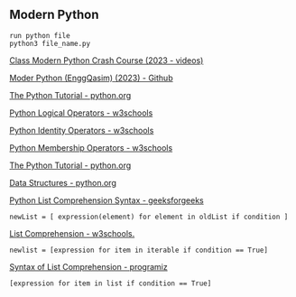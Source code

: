 ## Modern Python

```
run python file
python3 file_name.py
```
[Class Modern Python Crash Course (2023 - videos)](https://www.youtube.com/playlist?list=PL0vKVrkG4hWrEujmnC7v2mSiaXMV_Tfu0)

[Moder Python (EnggQasim) (2023) - Github](https://github.com/panaverse/learn-modern-python/tree/main)

[The Python Tutorial - python.org](https://docs.python.org/3/tutorial/index.html)

[Python Logical Operators - w3schools](https://www.w3schools.com/python/gloss_python_logical_operators.asp)

[Python Identity Operators - w3schools](https://www.w3schools.com/python/gloss_python_identity_operators.asp)

[Python Membership Operators - w3schools](https://www.w3schools.com/python/gloss_python_membership_operators.asp)

[The Python Tutorial - python.org](https://docs.python.org/3/tutorial/index.html)

[Data Structures - python.org](https://docs.python.org/3/tutorial/datastructures.html)

[Python List Comprehension Syntax - geeksforgeeks](https://www.geeksforgeeks.org/python-list-comprehension/)

```
newList = [ expression(element) for element in oldList if condition ] 
```

[List Comprehension - w3schools.](https://www.w3schools.com/python/python_lists_comprehension.asp)

```
newlist = [expression for item in iterable if condition == True]
```

[Syntax of List Comprehension - programiz](https://www.programiz.com/python-programming/list-comprehension)

```
[expression for item in list if condition == True]
```
